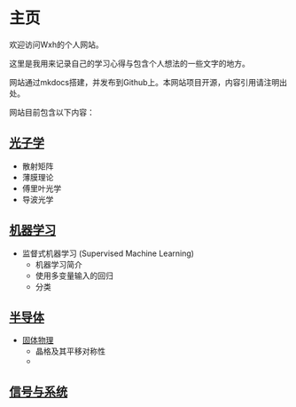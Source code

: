 # 主页

欢迎访问Wxh的个人网站。

这里是我用来记录自己的学习心得与包含个人想法的一些文字的地方。

网站通过mkdocs搭建，并发布到Github上。本网站项目开源，内容引用请注明出处。

网站目前包含以下内容：

## [光子学](photonics/photonics.md)

* 散射矩阵
* 薄膜理论
* 傅里叶光学
* 导波光学

## [机器学习](machine_learning/machine_learning.md)

* 监督式机器学习 (Supervised Machine Learning)
  * 机器学习简介
  * 使用多变量输入的回归
  * 分类

## [半导体](semiconductor/semiconductor.md)

* [固体物理](solid_state/solid_state.md)
  * 晶格及其平移对称性
  * 

## [信号与系统](signals_and_systems/signals_and_systems.md)

